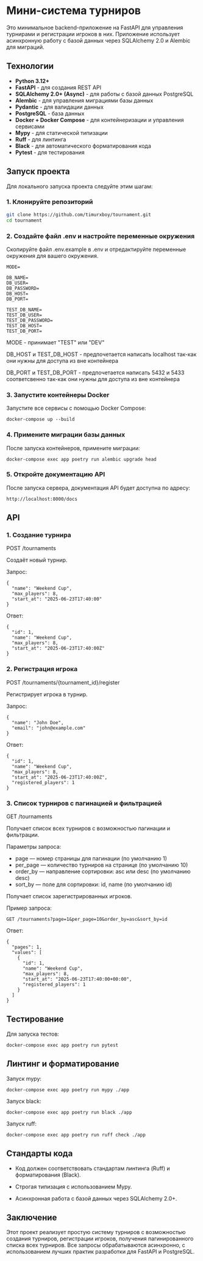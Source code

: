# Мини-система турниров

Это минимальное backend-приложение на FastAPI для управления турнирами и регистрации игроков в них. Приложение использует асинхронную работу с базой данных через SQLAlchemy 2.0 и Alembic для миграций.

## Технологии

- **Python 3.12+**
- **FastAPI** - для создания REST API
- **SQLAlchemy 2.0+ (Async)** - для работы с базой данных PostgreSQL
- **Alembic** - для управления миграциями базы данных
- **Pydantic** - для валидации данных
- **PostgreSQL** - база данных
- **Docker + Docker Compose** - для контейнеризации и управления сервисами
- **Mypy** - для статической типизации
- **Ruff** - для линтинга
- **Black** - для автоматического форматирования кода
- **Pytest** - для тестирования


## Запуск проекта

Для локального запуска проекта следуйте этим шагам:

### 1. Клонируйте репозиторий

```bash
git clone https://github.com/timurxboy/tournament.git
cd tournament
```

### 2. Создайте файл .env и настройте переменные окружения
Скопируйте файл .env.example в .env и отредактируйте переменные окружения для вашего окружения.

```
MODE=

DB_NAME=
DB_USER=
DB_PASSWORD=
DB_HOST= 
DB_PORT=

TEST_DB_NAME=
TEST_DB_USER=
TEST_DB_PASSWORD=
TEST_DB_HOST=
TEST_DB_PORT=
```
MODE - принимает "TEST" или "DEV"

DB_HOST и TEST_DB_HOST - предпочетается написать localhost так-как они нужны для доступа из вне контейнера

DB_PORT и TEST_DB_PORT - предпочетается написать 5432 и 5433 соответсвенно так-как они нужны для доступа из вне контейнера


### 3. Запустите контейнеры Docker
Запустите все сервисы с помощью Docker Compose:
```
docker-compose up --build
```


### 4. Примените миграции базы данных
После запуска контейнеров, примените миграции:

```
docker-compose exec app poetry run alembic upgrade head
```

### 5. Откройте документацию API
После запуска сервера, документация API будет доступна по адресу:
```
http://localhost:8000/docs
```


## API
### 1. Создание турнира
POST /tournaments

Создаёт новый турнир.

Запрос:
```
{
  "name": "Weekend Cup",
  "max_players": 8,
  "start_at": "2025-06-23T17:40:00"
}
```

Ответ:
```
{
  "id": 1,
  "name": "Weekend Cup",
  "max_players": 8,
  "start_at": "2025-06-23T17:40:00Z"
}
```

### 2. Регистрация игрока
POST /tournaments/{tournament_id}/register

Регистрирует игрока в турнир.

Запрос:
```
{
  "name": "John Doe",
  "email": "john@example.com"
}
```

Ответ:
```
{
  "id": 1,
  "name": "Weekend Cup",
  "max_players": 8,
  "start_at": "2025-06-23T17:40:00Z",
  "registered_players": 1
}
```


### 3. Список турниров с пагинацией и фильтрацией
GET /tournaments

Получает список всех турниров с возможностью пагинации и фильтрации.

Параметры запроса:
- page — номер страницы для пагинации (по умолчанию 1)
- per_page — количество турниров на странице (по умолчанию 10)
- order_by — направление сортировки: asc или desc (по умолчанию desc)
- sort_by — поле для сортировки: id, name (по умолчанию id)

Получает список зарегистрированных игроков.

Пример запроса:
```
GET /tournaments?page=1&per_page=10&order_by=asc&sort_by=id
```

Ответ:
```
{
  "pages": 1,
  "values": [
    {
      "id": 1,
      "name": "Weekend Cup",
      "max_players": 8,
      "start_at": "2025-06-23T17:40:00+00:00",
      "registered_players": 1
    }
  ]
}
```

## Тестирование

Для запуска тестов:
```
docker-compose exec app poetry run pytest
```

## Линтинг и форматирование

Запуск mypy:
```
docker-compose exec app poetry run mypy ./app
```

Запуск black:
```
docker-compose exec app poetry run black ./app
```

Запуск ruff:
```
docker-compose exec app poetry run ruff check ./app
```


## Стандарты кода

- Код должен соответствовать стандартам линтинга (Ruff) и форматирования (Black).

- Строгая типизация с использованием Mypy.

- Асинхронная работа с базой данных через SQLAlchemy 2.0+.


## Заключение
Этот проект реализует простую систему турниров с возможностью создания турниров, регистрации игроков, получения пагинированного списка всех турниров. Все запросы обрабатываются асинхронно, с использованием лучших практик разработки для FastAPI и PostgreSQL.